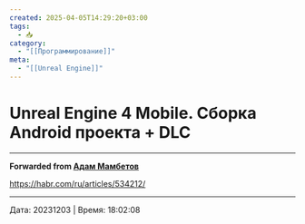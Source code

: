 ```yaml
---
created: 2025-04-05T14:29:20+03:00
tags:
  - 📥
category:
  - "[[Программирование]]"
meta:
  - "[[Unreal Engine]]"
---
```


# Unreal Engine 4 Mobile. Сборка Android проекта + DLC


***

**Forwarded from [Адам Мамбетов](https://t.me/Adammambetov)**

https://habr.com/ru/articles/534212/

---

Дата: 20231203 | Время: 18:02:08
